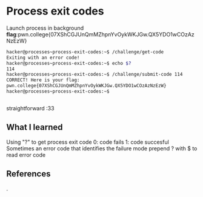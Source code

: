# Process exit codes     
Launch process in background
**flag**:pwn.college{07XShCGJUnQmMZhpnYvOykWKJGw.QX5YDO1wCOzAzNzEzW}




```bash
hacker@processes~process-exit-codes:~$ /challenge/get-code
Exiting with an error code!
hacker@processes~process-exit-codes:~$ echo $?
114
hacker@processes~process-exit-codes:~$ /challenge/submit-code 114
CORRECT! Here is your flag:
pwn.college{07XShCGJUnQmMZhpnYvOykWKJGw.QX5YDO1wCOzAzNzEzW}
hacker@processes~process-exit-codes:~$ 



```
straightforward :33
## What I learned
Using "?" to get process exit code
0: code fails
1: code succesful
Sometimes an error code that identifies the failure mode
prepend ? with $ to read error code

## References 
.